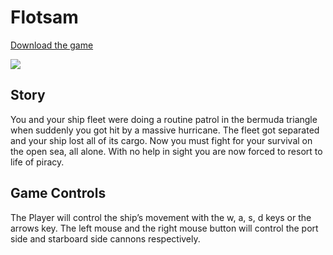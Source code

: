 # Flotsam
[Download the game](https://github.com/ichomchom/Flotsam/releases)

![](https://github.com/ichomchom/Flotsam/blob/master/flotsam.gif)
## Story

You and your ship fleet were doing a routine patrol in the bermuda triangle when suddenly you got hit by a massive hurricane. The fleet got separated and your ship lost all of its cargo. Now you must fight for your survival on the open sea, all alone. With no help in sight you are now forced to resort to life of piracy. 

## Game Controls

The Player will control the ship’s movement with the w, a, s, d keys or the arrows key.  The left mouse and the right mouse button will control the port side and starboard side cannons respectively.

